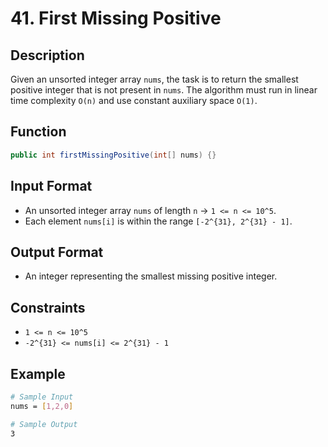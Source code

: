 # 41. First Missing Positive

## Description

Given an unsorted integer array `nums`, the task is to return the smallest positive integer that is not present in `nums`. The algorithm must run in linear time complexity `O(n)` and use constant auxiliary space `O(1)`.

## Function

```java
public int firstMissingPositive(int[] nums) {}
```

## Input Format

- An unsorted integer array `nums` of length `n` &rarr; `1 <= n <= 10^5`.
- Each element `nums[i]` is within the range `[-2^{31}, 2^{31} - 1]`.

## Output Format

- An integer representing the smallest missing positive integer.

## Constraints

- `1 <= n <= 10^5`
- `-2^{31} <= nums[i] <= 2^{31} - 1`

## Example

```bash
# Sample Input
nums = [1,2,0]

# Sample Output
3
```
